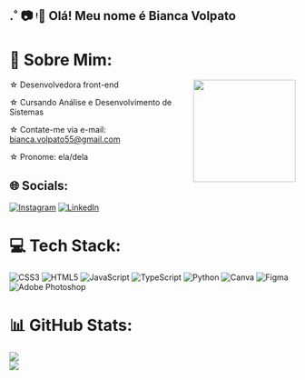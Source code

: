 ## .˚ :camera: ᵎ┊͙ Olá! Meu nome é Bianca Volpato 




# 💫 Sobre Mim:

  <img align="right" width="180" src="https://cdn.discordapp.com/attachments/1169305982602584137/1276767945283993600/best-gif.gif?ex=66caba4f&is=66c968cf&hm=88de6a721e7f62361ee54da2717d0f5b35759062714145a6ba76254a90447095&">
  
☆  Desenvolvedora front-end 

☆  Cursando Análise e Desenvolvimento de Sistemas 

☆  Contate-me via e-mail: bianca.volpato55@gmail.com 

☆  Pronome: ela/dela

## 🌐 Socials:
[![Instagram](https://img.shields.io/badge/Instagram-%23E4405F.svg?logo=Instagram&logoColor=white)](https://instagram.com/zigzabee) [![LinkedIn](https://img.shields.io/badge/LinkedIn-%230077B5.svg?logo=linkedin&logoColor=white)](https://www.linkedin.com/in/bianca-volpato-894229303/) 

# 💻 Tech Stack:
![CSS3](https://img.shields.io/badge/css3-%231572B6.svg?style=for-the-badge&logo=css3&logoColor=white) ![HTML5](https://img.shields.io/badge/html5-%23E34F26.svg?style=for-the-badge&logo=html5&logoColor=white) ![JavaScript](https://img.shields.io/badge/javascript-%23323330.svg?style=for-the-badge&logo=javascript&logoColor=%23F7DF1E) ![TypeScript](https://img.shields.io/badge/typescript-%23007ACC.svg?style=for-the-badge&logo=typescript&logoColor=white) ![Python](https://img.shields.io/badge/python-3670A0?style=for-the-badge&logo=python&logoColor=ffdd54) ![Canva](https://img.shields.io/badge/Canva-%2300C4CC.svg?style=for-the-badge&logo=Canva&logoColor=white) ![Figma](https://img.shields.io/badge/figma-%23F24E1E.svg?style=for-the-badge&logo=figma&logoColor=white) ![Adobe Photoshop](https://img.shields.io/badge/adobe%20photoshop-%2331A8FF.svg?style=for-the-badge&logo=adobe%20photoshop&logoColor=white)
# 📊 GitHub Stats:
![](https://github-readme-stats.vercel.app/api?username=beenanca&theme=rose_pine&hide_border=false&include_all_commits=false&count_private=false)<br/>
![](https://github-readme-stats.vercel.app/api/top-langs/?username=beenanca&theme=rose_pine&hide_border=false&include_all_commits=false&count_private=false&layout=compact)




